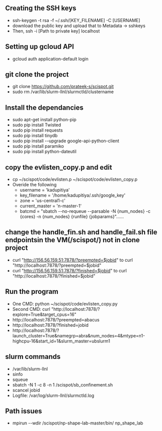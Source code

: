## Creating the SSH keys
* ssh-keygen -t rsa -f ~/.ssh/[KEY_FILENAME] -C [USERNAME]
* download the public key and upload that to Metadata -> sshkeys
* Then, ssh -i [Path to private key] localhost

## Setting up gcloud API
* gcloud auth application-default login

## git clone the project
* git clone https://github.com/prateek-s/scispot.git
* sudo rm /var/lib/slurm-llnl/slurmctld/clustername

## Install the dependancies
* sudo apt-get install python-pip 
* sudo pip install Twisted
* sudo pip install requests
* sudo pip install tinydb
* sudo pip install --upgrade google-api-python-client
* sudo pip install paramiko
* sudo pip install python-dateutil

## copy the evlisten_copy.p and edit
* cp ~/scispot/code/evlisten.p ~/scispot/code/evlisten_copy.p
* Overide the following
  * username = 'kadupitiya'
  * key_filename = '/home/kadupitiya/.ssh/google_key'
  * zone = 'us-central1-c'
  * current_master = 'n-master-1'
  * batcmd = "sbatch --no-requeue  --parsable -N {num_nodes} -c {cores} -n {num_nodes} {runfile} {jobparams}"......
 
 ## change the handle_fin.sh and handle_fail.sh file endpointsin the VM(/scispot/) not in clone project
 * curl "http://156.56.159.51:7878/?preempted=$jobid" to curl "http://localhost:7878/?preempted=$jobid"
 * curl "http://156.56.159.51:7878/?finished=$jobid" to curl "http://localhost:7878/?finished=$jobid"
 
 ## Run the program
 * One CMD: python ~/scispot/code/evlisten_copy.py
 * Second CMD: curl "http://localhost:7878/?explore=True&target_cpus=16"
 * http://localhost:7878/?preempted=abacus
 * http://localhost:7878/?finished=jobid
 * http://localhost:7878/?launch_cluster=True&namegrp=abra&num_nodes=4&mtype=n1-highcpu-16&start_id=1&slurm_master=ubslurm1
 
 ## slurm commands
 * /var/lib/slurm-llnl
 * sinfo 
 * squeue
 * sbatch -N 1 -c 8 -n 1 /scispot/sb_confinement.sh
 * scancel jobid
 * Logfile: /var/log/slurm-llnl/slurmctld.log
 
 
 ## Path issues
 * mpirun --wdir /scispot/np-shape-lab-master/bin/ np_shape_lab
 

